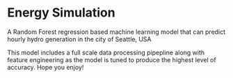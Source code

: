 # Energy Simulation
A Random Forest regression based machine learning model that can predict hourly hydro generation in the city of Seattle, USA

This model includes a full scale data processing pipepline along with feature engineering as the model is tuned to produce the highest level of accuracy. Hope you enjoy!
